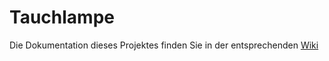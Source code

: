 Tauchlampe
==========

Die Dokumentation dieses Projektes finden Sie in der entsprechenden [Wiki](https://github.com/Fluepke/Tauchlampe/wiki)